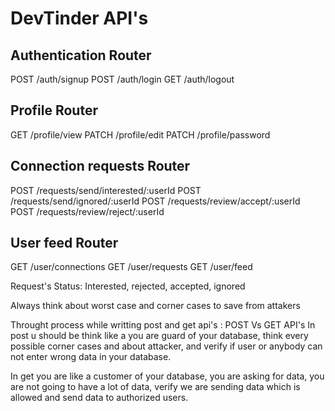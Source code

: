 # DevTinder API's

## Authentication Router
POST /auth/signup
POST /auth/login
GET /auth/logout

## Profile Router
GET /profile/view
PATCH /profile/edit
PATCH /profile/password

## Connection requests Router
POST /requests/send/interested/:userId
POST /requests/send/ignored/:userId
POST /requests/review/accept/:userId
POST /requests/review/reject/:userId

## User feed Router
GET /user/connections
GET /user/requests
GET /user/feed

Request's Status: Interested, rejected, accepted, ignored

Always think about worst case and corner cases to save from attakers

Throught process while writting post and get api's : POST Vs GET API's
In post u should be think like a you are guard of your database, think every possible corner cases and about attacker, and verify if user or anybody can not enter wrong data in your database.

In get you are like a customer of your database, you are asking for data, you are not going to have a lot of data, verify we are sending data which is allowed and send data to authorized users.
